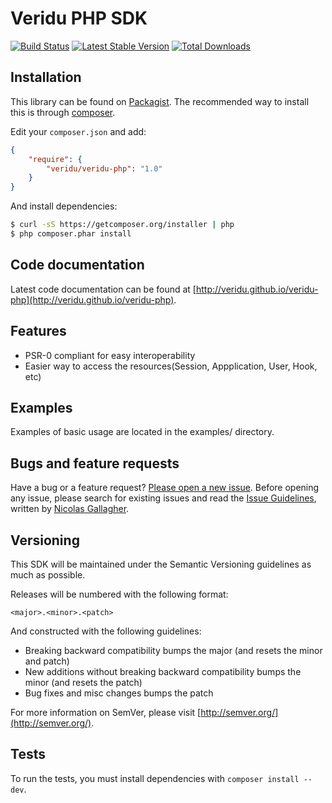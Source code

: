 Veridu PHP SDK
==============

[![Build Status](https://travis-ci.org/veridu/veridu-php.png?branch=master)](https://travis-ci.org/veridu/veridu-php)
[![Latest Stable Version](https://poser.pugx.org/veridu/veridu-php/v/stable.png)](https://packagist.org/packages/veridu/veridu-php)
[![Total Downloads](https://poser.pugx.org/veridu/veridu-php/downloads.png)](https://packagist.org/packages/veridu/veridu-php)

Installation
------------
This library can be found on [Packagist](https://packagist.org/packages/veridu/veridu-php).
The recommended way to install this is through [composer](http://getcomposer.org).

Edit your `composer.json` and add:

```json
{
    "require": {
        "veridu/veridu-php": "1.0"
    }
}
```

And install dependencies:

```bash
$ curl -sS https://getcomposer.org/installer | php
$ php composer.phar install
```

Code documentation
------------------
Latest code documentation can be found at [http://veridu.github.io/veridu-php](http://veridu.github.io/veridu-php).

Features
--------
 - PSR-0 compliant for easy interoperability
 - Easier way to access the resources(Session, Appplication, User, Hook, etc)

Examples
--------
Examples of basic usage are located in the examples/ directory.

Bugs and feature requests
-------------------------
Have a bug or a feature request? [Please open a new issue](https://github.com/veridu/veridu-php/issues).
Before opening any issue, please search for existing issues and read the [Issue Guidelines](https://github.com/necolas/issue-guidelines), written by [Nicolas Gallagher](https://github.com/necolas/).

Versioning
----------
This SDK will be maintained under the Semantic Versioning guidelines as much as possible.

Releases will be numbered with the following format:

`<major>.<minor>.<patch>`

And constructed with the following guidelines:

* Breaking backward compatibility bumps the major (and resets the minor and patch)
* New additions without breaking backward compatibility bumps the minor (and resets the patch)
* Bug fixes and misc changes bumps the patch

For more information on SemVer, please visit [http://semver.org/](http://semver.org/).

Tests
-----
To run the tests, you must install dependencies with `composer install --dev`.

